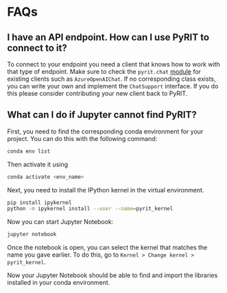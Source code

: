 # FAQs

## I have an API endpoint. How can I use PyRIT to connect to it?

To connect to your endpoint you need a client that knows how to work with that type of endpoint.
Make sure to check the `pyrit.chat` [module](https://github.com/Azure/PyRIT/tree/main/pyrit/chat) for existing clients such as `AzureOpenAIChat`.
If no corresponding class exists, you can write your own and implement the `ChatSupport` interface.
If you do this please consider contributing your new client back to PyRIT.

## What can I do if Jupyter cannot find PyRIT?

First, you need to find the corresponding conda environment for your project.
You can do this with the following command:

```bash
conda env list
```

Then activate it using

```bash
conda activate <env_name>
```

Next, you need to install the IPython kernel in the virtual environment.

```bash
pip install ipykernel
python -m ipykernel install --user --name=pyrit_kernel
```

Now you can start Jupyter Notebook:

```bash
jupyter notebook
```

Once the notebook is open, you can select the kernel that matches the name you gave earlier.
To do this, go to `Kernel > Change kernel > pyrit_kernel`.

Now your Jupyter Notebook should be able to find and import the libraries installed in your conda environment.
